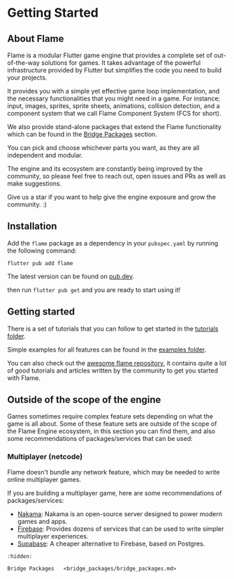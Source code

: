 # Getting Started


## About Flame

Flame is a modular Flutter game engine that provides a complete set of out-of-the-way solutions for
games. It takes advantage of the powerful infrastructure provided by Flutter but simplifies the code
you need to build your projects.

It provides you with a simple yet effective game loop implementation, and the necessary
functionalities that you might need in a game. For instance; input, images, sprites, sprite sheets,
animations, collision detection, and a component system that we call Flame Component System (FCS for
short).

We also provide stand-alone packages that extend the Flame functionality which can be found in the
[Bridge Packages](bridge_packages/bridge_packages.md) section.

You can pick and choose whichever parts you want, as they are all independent and modular.

The engine and its ecosystem are constantly being improved by the community, so please feel free to
reach out, open issues and PRs as well as make suggestions.

Give us a star if you want to help give the engine exposure and grow the community. :)


## Installation

Add the `flame` package as a dependency in your `pubspec.yaml` by running the following command:

```console
flutter pub add flame
```

The latest version can be found on [pub.dev](https://pub.dev/packages/flame/install).

then run `flutter pub get` and you are ready to start using it!


## Getting started

There is a set of tutorials that you can follow to get started in the
[tutorials folder](https://github.com/flame-engine/flame/tree/main/doc/tutorials).

Simple examples for all features can be found in the
[examples folder](https://github.com/flame-engine/flame/tree/main/examples).

You can also check out the [awesome flame
repository](https://github.com/flame-engine/awesome-flame#user-content-articles--tutorials),
it contains quite a lot of good tutorials and articles written by the community
to get you started with Flame.


## Outside of the scope of the engine

Games sometimes require complex feature sets depending on what the game is all about. Some of these
feature sets are outside of the scope of the Flame Engine ecosystem, in this section you can find
them, and also some recommendations of packages/services that can be used:


### Multiplayer (netcode)

Flame doesn't bundle any network feature, which may be needed to write online multiplayer games.

If you are building a multiplayer game, here are some recommendations of packages/services:

- [Nakama](https://github.com/obrunsmann/flutter_nakama/): Nakama is an open-source server designed
 to power modern games and apps.
- [Firebase](https://firebase.google.com/): Provides dozens of services that can be used to write
simpler multiplayer experiences.
- [Supabase](https://supabase.com/): A cheaper alternative to Firebase, based on Postgres.


```{toctree}
:hidden:

Bridge Packages   <bridge_packages/bridge_packages.md>
```
